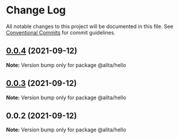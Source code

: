 # Change Log

All notable changes to this project will be documented in this file.
See [Conventional Commits](https://conventionalcommits.org) for commit guidelines.

## [0.0.4](https://github.com/alitajs/components/compare/@alita/hello@0.0.3...@alita/hello@0.0.4) (2021-09-12)

**Note:** Version bump only for package @alita/hello





## [0.0.3](https://github.com/alitajs/components/compare/@alita/hello@0.0.2...@alita/hello@0.0.3) (2021-09-12)

**Note:** Version bump only for package @alita/hello





## 0.0.2 (2021-09-12)

**Note:** Version bump only for package @alita/hello
